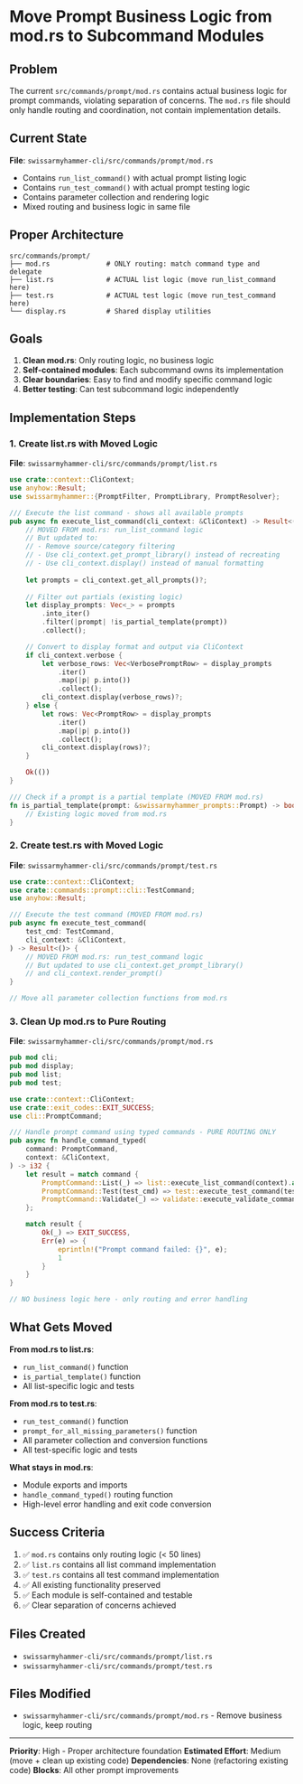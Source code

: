 # Move Prompt Business Logic from mod.rs to Subcommand Modules

## Problem

The current `src/commands/prompt/mod.rs` contains actual business logic for prompt commands, violating separation of concerns. The `mod.rs` file should only handle routing and coordination, not contain implementation details.

## Current State

**File**: `swissarmyhammer-cli/src/commands/prompt/mod.rs`
- Contains `run_list_command()` with actual prompt listing logic
- Contains `run_test_command()` with actual prompt testing logic  
- Contains parameter collection and rendering logic
- Mixed routing and business logic in same file

## Proper Architecture

```
src/commands/prompt/
├── mod.rs              # ONLY routing: match command type and delegate
├── list.rs             # ACTUAL list logic (move run_list_command here)
├── test.rs             # ACTUAL test logic (move run_test_command here)
└── display.rs          # Shared display utilities
```

## Goals

1. **Clean mod.rs**: Only routing logic, no business logic
2. **Self-contained modules**: Each subcommand owns its implementation
3. **Clear boundaries**: Easy to find and modify specific command logic
4. **Better testing**: Can test subcommand logic independently

## Implementation Steps

### 1. Create list.rs with Moved Logic

**File**: `swissarmyhammer-cli/src/commands/prompt/list.rs`

```rust
use crate::context::CliContext;
use anyhow::Result;
use swissarmyhammer::{PromptFilter, PromptLibrary, PromptResolver};

/// Execute the list command - shows all available prompts
pub async fn execute_list_command(cli_context: &CliContext) -> Result<()> {
    // MOVED FROM mod.rs: run_list_command logic
    // But updated to:
    // - Remove source/category filtering  
    // - Use cli_context.get_prompt_library() instead of recreating
    // - Use cli_context.display() instead of manual formatting
    
    let prompts = cli_context.get_all_prompts()?;
    
    // Filter out partials (existing logic)
    let display_prompts: Vec<_> = prompts
        .into_iter()
        .filter(|prompt| !is_partial_template(prompt))
        .collect();

    // Convert to display format and output via CliContext
    if cli_context.verbose {
        let verbose_rows: Vec<VerbosePromptRow> = display_prompts
            .iter()
            .map(|p| p.into())
            .collect();
        cli_context.display(verbose_rows)?;
    } else {
        let rows: Vec<PromptRow> = display_prompts
            .iter()  
            .map(|p| p.into())
            .collect();
        cli_context.display(rows)?;
    }

    Ok(())
}

/// Check if a prompt is a partial template (MOVED FROM mod.rs)
fn is_partial_template(prompt: &swissarmyhammer_prompts::Prompt) -> bool {
    // Existing logic moved from mod.rs
}
```

### 2. Create test.rs with Moved Logic

**File**: `swissarmyhammer-cli/src/commands/prompt/test.rs`

```rust
use crate::context::CliContext;
use crate::commands::prompt::cli::TestCommand;
use anyhow::Result;

/// Execute the test command (MOVED FROM mod.rs)
pub async fn execute_test_command(
    test_cmd: TestCommand,
    cli_context: &CliContext,
) -> Result<()> {
    // MOVED FROM mod.rs: run_test_command logic
    // But updated to use cli_context.get_prompt_library()
    // and cli_context.render_prompt()
}

// Move all parameter collection functions from mod.rs
```

### 3. Clean Up mod.rs to Pure Routing

**File**: `swissarmyhammer-cli/src/commands/prompt/mod.rs`

```rust
pub mod cli;
pub mod display;
pub mod list;
pub mod test;

use crate::context::CliContext;
use crate::exit_codes::EXIT_SUCCESS;
use cli::PromptCommand;

/// Handle prompt command using typed commands - PURE ROUTING ONLY
pub async fn handle_command_typed(
    command: PromptCommand,
    context: &CliContext,
) -> i32 {
    let result = match command {
        PromptCommand::List(_) => list::execute_list_command(context).await,
        PromptCommand::Test(test_cmd) => test::execute_test_command(test_cmd, context).await,
        PromptCommand::Validate(_) => validate::execute_validate_command(context).await,
    };

    match result {
        Ok(_) => EXIT_SUCCESS,
        Err(e) => {
            eprintln!("Prompt command failed: {}", e);
            1
        }
    }
}

// NO business logic here - only routing and error handling
```

## What Gets Moved

**From mod.rs to list.rs**:
- `run_list_command()` function
- `is_partial_template()` function  
- All list-specific logic and tests

**From mod.rs to test.rs**:
- `run_test_command()` function
- `prompt_for_all_missing_parameters()` function
- All parameter collection and conversion functions
- All test-specific logic and tests

**What stays in mod.rs**:
- Module exports and imports
- `handle_command_typed()` routing function
- High-level error handling and exit code conversion

## Success Criteria

1. ✅ `mod.rs` contains only routing logic (< 50 lines)
2. ✅ `list.rs` contains all list command implementation
3. ✅ `test.rs` contains all test command implementation  
4. ✅ All existing functionality preserved
5. ✅ Each module is self-contained and testable
6. ✅ Clear separation of concerns achieved

## Files Created

- `swissarmyhammer-cli/src/commands/prompt/list.rs`
- `swissarmyhammer-cli/src/commands/prompt/test.rs`

## Files Modified

- `swissarmyhammer-cli/src/commands/prompt/mod.rs` - Remove business logic, keep routing

---

**Priority**: High - Proper architecture foundation
**Estimated Effort**: Medium (move + clean up existing code)
**Dependencies**: None (refactoring existing code)
**Blocks**: All other prompt improvements